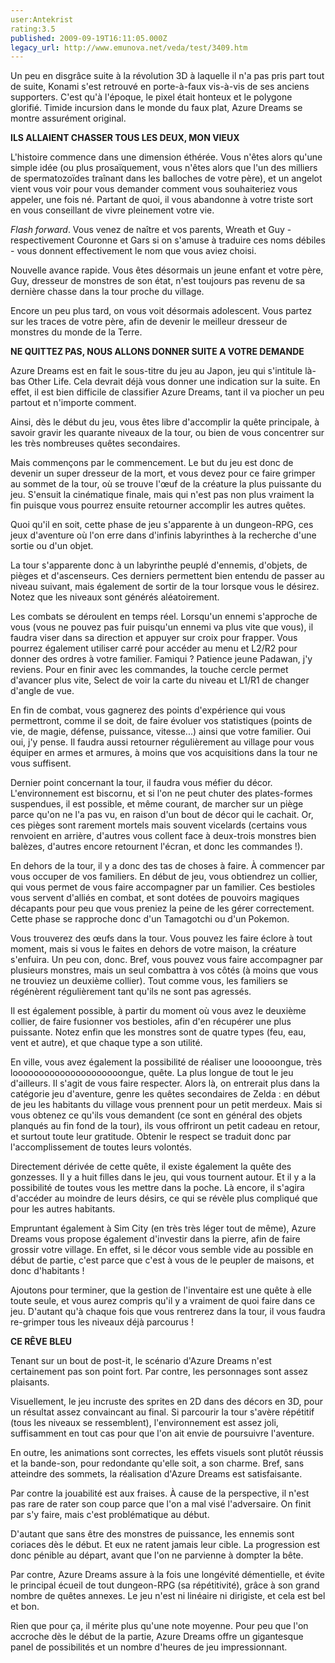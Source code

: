 ```yaml
---
user:Antekrist
rating:3.5
published: 2009-09-19T16:11:05.000Z
legacy_url: http://www.emunova.net/veda/test/3409.htm
---
```

Un peu en disgrâce suite à la révolution 3D à laquelle il n'a pas pris part tout de suite, Konami s'est retrouvé en porte-à-faux vis-à-vis de ses anciens supporters. C'est qu'à l'époque, le pixel était honteux et le polygone glorifié. Timide incursion dans le monde du faux plat, Azure Dreams se montre assurément original.  

  

**ILS ALLAIENT CHASSER TOUS LES DEUX, MON VIEUX**  

L'histoire commence dans une dimension éthérée. Vous n'êtes alors qu'une simple idée (ou plus prosaïquement, vous n'êtes alors que l'un des milliers de spermatozoïdes traînant dans les balloches de votre père), et un angelot vient vous voir pour vous demander comment vous souhaiteriez vous appeler, une fois né. Partant de quoi, il vous abandonne à votre triste sort en vous conseillant de vivre pleinement votre vie.  

_Flash forward_. Vous venez de naître et vos parents, Wreath et Guy - respectivement Couronne et Gars si on s'amuse à traduire ces noms débiles - vous donnent effectivement le nom que vous aviez choisi.  

Nouvelle avance rapide. Vous êtes désormais un jeune enfant et votre père, Guy, dresseur de monstres de son état, n'est toujours pas revenu de sa dernière chasse dans la tour proche du village.  

Encore un peu plus tard, on vous voit désormais adolescent. Vous partez sur les traces de votre père, afin de devenir le meilleur dresseur de monstres du monde de la Terre.  

  

**NE QUITTEZ PAS, NOUS ALLONS DONNER SUITE A VOTRE DEMANDE**  

Azure Dreams est en fait le sous-titre du jeu au Japon, jeu qui s'intitule là-bas Other Life. Cela devrait déjà vous donner une indication sur la suite. En effet, il est bien difficile de classifier Azure Dreams, tant il va piocher un peu partout et n'importe comment.  

Ainsi, dès le début du jeu, vous êtes libre d'accomplir la quête principale, à savoir gravir les quarante niveaux de la tour, ou bien de vous concentrer sur les très nombreuses quêtes secondaires.  

  

Mais commençons par le commencement. Le but du jeu est donc de devenir un super dresseur de la mort, et vous devez pour ce faire grimper au sommet de la tour, où se trouve l'œuf de la créature la plus puissante du jeu. S'ensuit la cinématique finale, mais qui n'est pas non plus vraiment la fin puisque vous pourrez ensuite retourner accomplir les autres quêtes.  

Quoi qu'il en soit, cette phase de jeu s'apparente à un dungeon-RPG, ces jeux d'aventure où l'on erre dans d'infinis labyrinthes à la recherche d'une sortie ou d'un objet.  

La tour s'apparente donc à un labyrinthe peuplé d'ennemis, d'objets, de pièges et d'ascenseurs. Ces derniers permettent bien entendu de passer au niveau suivant, mais également de sortir de la tour lorsque vous le désirez. Notez que les niveaux sont générés aléatoirement.  

Les combats se déroulent en temps réel. Lorsqu'un ennemi s'approche de vous (vous ne pouvez pas fuir puisqu'un ennemi va plus vite que vous), il faudra viser dans sa direction et appuyer sur croix pour frapper. Vous pourrez également utiliser carré pour accéder au menu et L2/R2 pour donner des ordres à votre familier. Famiqui ? Patience jeune Padawan, j'y reviens. Pour en finir avec les commandes, la touche cercle permet d'avancer plus vite, Select de voir la carte du niveau et L1/R1 de changer d'angle de vue.  

En fin de combat, vous gagnerez des points d'expérience qui vous permettront, comme il se doit, de faire évoluer vos statistiques (points de vie, de magie, défense, puissance, vitesse...) ainsi que votre familier. Oui oui, j'y pense. Il faudra aussi retourner régulièrement au village pour vous équiper en armes et armures, à moins que vos acquisitions dans la tour ne vous suffisent.  

Dernier point concernant la tour, il faudra vous méfier du décor. L'environnement est biscornu, et si l'on ne peut chuter des plates-formes suspendues, il est possible, et même courant, de marcher sur un piège parce qu'on ne l'a pas vu, en raison d'un bout de décor qui le cachait. Or, ces pièges sont rarement mortels mais souvent vicelards (certains vous renvoient en arrière, d'autres vous collent face à deux-trois monstres bien balèzes, d'autres encore retournent l'écran, et donc les commandes !).  

  

En dehors de la tour, il y a donc des tas de choses à faire. À commencer par vous occuper de vos familiers. En début de jeu, vous obtiendrez un collier, qui vous permet de vous faire accompagner par un familier. Ces bestioles vous servent d'alliés en combat, et sont dotées de pouvoirs magiques décapants pour peu que vous preniez la peine de les gérer correctement. Cette phase se rapproche donc d'un Tamagotchi ou d'un Pokemon.  

Vous trouverez des œufs dans la tour. Vous pouvez les faire éclore à tout moment, mais si vous le faites en dehors de votre maison, la créature s'enfuira. Un peu con, donc. Bref, vous pouvez vous faire accompagner par plusieurs monstres, mais un seul combattra à vos côtés (à moins que vous ne trouviez un deuxième collier). Tout comme vous, les familiers se régénèrent régulièrement tant qu'ils ne sont pas agressés.  

Il est également possible, à partir du moment où vous avez le deuxième collier, de faire fusionner vos bestioles, afin d'en récupérer une plus puissante. Notez enfin que les monstres sont de quatre types (feu, eau, vent et autre), et que chaque type a son utilité.  

  

En ville, vous avez également la possibilité de réaliser une looooongue, très looooooooooooooooooooongue, quête. La plus longue de tout le jeu d'ailleurs. Il s'agit de vous faire respecter. Alors là, on entrerait plus dans la catégorie jeu d'aventure, genre les quêtes secondaires de Zelda : en début de jeu les habitants du village vous prennent pour un petit merdeux. Mais si vous obtenez ce qu'ils vous demandent (ce sont en général des objets planqués au fin fond de la tour), ils vous offriront un petit cadeau en retour, et surtout toute leur gratitude. Obtenir le respect se traduit donc par l'accomplissement de toutes leurs volontés.  

Directement dérivée de cette quête, il existe également la quête des gonzesses. Il y a huit filles dans le jeu, qui vous tournent autour. Et il y a la possibilité de toutes vous les mettre dans la poche. Là encore, il s'agira d'accéder au moindre de leurs désirs, ce qui se révèle plus compliqué que pour les autres habitants.  

  

Empruntant également à Sim City (en très très léger tout de même), Azure Dreams vous propose également d'investir dans la pierre, afin de faire grossir votre village. En effet, si le décor vous semble vide au possible en début de partie, c'est parce que c'est à vous de le peupler de maisons, et donc d'habitants !  

Ajoutons pour terminer, que la gestion de l'inventaire est une quête à elle toute seule, et vous aurez compris qu'il y a vraiment de quoi faire dans ce jeu. D'autant qu'à chaque fois que vous rentrerez dans la tour, il vous faudra re-grimper tous les niveaux déjà parcourus !  

  

**CE RÊVE BLEU**  

Tenant sur un bout de post-it, le scénario d'Azure Dreams n'est certainement pas son point fort. Par contre, les personnages sont assez plaisants.  

Visuellement, le jeu incruste des sprites en 2D dans des décors en 3D, pour un résultat assez convaincant au final. Si parcourir la tour s'avère répétitif (tous les niveaux se ressemblent), l'environnement est assez joli, suffisamment en tout cas pour que l'on ait envie de poursuivre l'aventure.  

En outre, les animations sont correctes, les effets visuels sont plutôt réussis et la bande-son, pour redondante qu'elle soit, a son charme. Bref, sans atteindre des sommets, la réalisation d'Azure Dreams est satisfaisante.  

Par contre la jouabilité est aux fraises. À cause de la perspective, il n'est pas rare de rater son coup parce que l'on a mal visé l'adversaire. On finit par s'y faire, mais c'est problématique au début.  

D'autant que sans être des monstres de puissance, les ennemis sont coriaces dès le début. Et eux ne ratent jamais leur cible. La progression est donc pénible au départ, avant que l'on ne parvienne à dompter la bête.  

Par contre, Azure Dreams assure à la fois une longévité démentielle, et évite le principal écueil de tout dungeon-RPG (sa répétitivité), grâce à son grand nombre de quêtes annexes. Le jeu n'est ni linéaire ni dirigiste, et cela est bel et bon.  

Rien que pour ça, il mérite plus qu'une note moyenne. Pour peu que l'on accroche dès le début de la partie, Azure Dreams offre un gigantesque panel de possibilités et un nombre d'heures de jeu impressionnant.